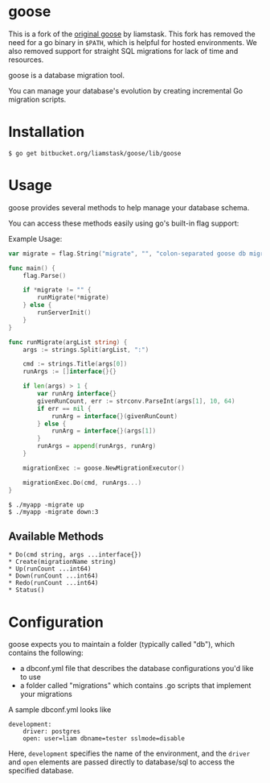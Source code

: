 # goose

This is a fork of the [original goose](https://bitbucket.org/liamstask/goose) by liamstask. This fork has removed the need for a go binary in `$PATH`, which is helpful for hosted environments. We also removed support for straight SQL migrations for lack of time and resources.

goose is a database migration tool.

You can manage your database's evolution by creating incremental Go migration scripts.

# Installation

    $ go get bitbucket.org/liamstask/goose/lib/goose

# Usage

goose provides several methods to help manage your database schema.

You can access these methods easily using go's built-in flag support:

Example Usage:

```go
var migrate = flag.String("migrate", "", "colon-separated goose db migration command & argument, ie. create:AddTestFieldToTable, down:2, up:-1, down, redo:3")

func main() {
    flag.Parse()

    if *migrate != "" {
        runMigrate(*migrate)
    } else {
        runServerInit()
    }
}

func runMigrate(argList string) {
    args := strings.Split(argList, ":")

    cmd := strings.Title(args[0])
    runArgs := []interface{}{}

    if len(args) > 1 {
        var runArg interface{}
        givenRunCount, err := strconv.ParseInt(args[1], 10, 64)
        if err == nil {
            runArg = interface{}(givenRunCount)
        } else {
            runArg = interface{}(args[1])
        }
        runArgs = append(runArgs, runArg)
    }

    migrationExec := goose.NewMigrationExecutor()

    migrationExec.Do(cmd, runArgs...)
}
```
    $ ./myapp -migrate up
    $ ./myapp -migrate down:3

## Available Methods
    * Do(cmd string, args ...interface{})
    * Create(migrationName string)
    * Up(runCount ...int64)
    * Down(runCount ...int64)
    * Redo(runCount ...int64)
    * Status()

# Configuration

goose expects you to maintain a folder (typically called "db"), which contains the following:

* a dbconf.yml file that describes the database configurations you'd like to use
* a folder called "migrations" which contains .go scripts that implement your migrations

A sample dbconf.yml looks like

    development:
        driver: postgres
        open: user=liam dbname=tester sslmode=disable

Here, `development` specifies the name of the environment, and the `driver` and `open` elements are passed directly to database/sql to access the specified database.
